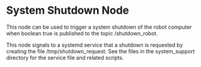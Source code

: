 # System Shutdown Node

This node can be used to trigger a system shutdown of the robot computer when boolean true
is published to the topic /shutdown_robot.

This node signals to a systemd service that a shutdown is requested by creating the file
/tmp/shutdown_request.  See the files in the system_support directory for the service file
and related scripts.
